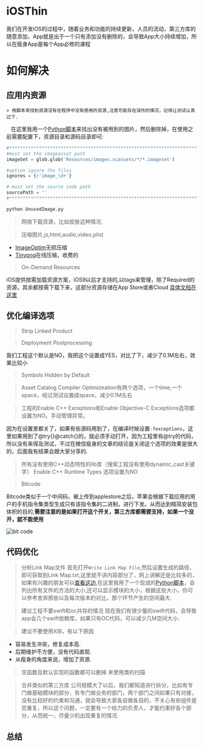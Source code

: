 # iOSThin
我们在开发iOS的过程中，随着业务和功能的持续更新，人员的流动，第三方库的随意添加，App就是出于一个只有添加没有删除的，会导致App大小持续增加，所以在瘦身App是每个App必修的课程

# 如何解决

## 应用内资源

    > 用脚本来找到资源没有在程序中没有使用的资源,注意可能存在误伤的情况，记得让测试认真过下.
    
    在这里我用一个[Python脚本](https://github.com/jezzmemo/iOSThin/blob/master/UnusedImage.py)来找出没有被用到的图片，然后删除掉，在使用之前需要配置下，资源目录和源码目录即可:
```python
#***************************************************************************
#must set the imageasset path
imageSet = glob.glob('Resources/images.xcassets/*/*.imageset')

#option ignore the files
ignores = {r'image_\d+'}

# must set the source code path
sourcePath = ''
#***************************************************************************
```
```sh
python UnusedImage.py
```
> 网络下载资源，比如皮肤这种情况.
    
> 压缩图片,js,html,audio,video,plist

- [ImageOptim](https://imageoptim.com/)无损压缩
- [Tinypng](https://tinypng.com/)在线压缩，收费的
    
> On-Demand Resources

iOS提供按需加载资源方案，iOS9以后才支持的,以tags来管理，除了Required的资源，其余都按需下载下来，这部分资源存储在App Store或者Cloud
[具体文档在这里](https://developer.apple.com/library/content/documentation/FileManagement/Conceptual/On_Demand_Resources_Guide/index.html#//apple_ref/doc/uid/TP40015083-CH2-SW1)

## 优化编译选项

> Strip Linked Product
    
> Deployment Postprocessing

我们工程这个默认是NO，我把这个设置成YES，对比了下，减少了0.1M左右，效果比较小
    
> Symbols Hidden by Default

> Asset Catalog Compiler
Optimizeation有两个选项，一个time,一个space，经过测试设置成space，减少0.1M左右

> 工程的Enable C++ Exceptions和Enable Objective-C Exceptions选项都设置为NO。手动管理异常。

因为在设置里都关了，如果有些源码用到了，在编译时候设置`-fexceptions`，这里如果用到了@try{}@catch{}的，就必须手动打开，因为工程里有@try的代码，所以没有来得及测试，不过在微信瘦身的文章的结论是关闭这个选项的效果是很大的，后面我有结果会跟大家分享的.

> 所有没有使用C++动态特性的lib库（搜索工程没有使用dynamic_cast关键字） Enable C++ Runtime Types 选项设置为NO

> Bitcode

Bitcode类似于一个中间码，被上传到applestore之后，苹果会根据下载应用的用户的手机指令集类型生成只有该指令集的二进制，进行下发。从而达到精简安装包体积的目的,__需要注意的是如果打开这个开关，第三方库都需要支持，如果一个没开，就不能使用__

![bit code](https://lowlevelbits.org/img/bitcode-demystified/app_thinning.png)
    

## 代码优化
> 分析Link Map文件
首先打开`Write Link Map File`,然后设置生成的路径，即可获取到Link Map.txt,这里就不讲内容部分了，网上讲解还是比较多的，如果有兴趣的朋友可以[查看这边](http://blog.cnbang.net/tech/2296/),在这里我用了一个现成的[Python脚本](https://github.com/jezzmemo/iOSThin/blob/master/ScanLinkMap.py)，会列出所有文件的方法的大小,还可以显示模块的大小，根据这些大小，你可以参考舍弃那些以及每次版本的对比，那个环节产生的空间最大.

> 建议工程不要swift和oc共存的情况
现在我们有很少量的swift代码，会导致app会几个swift依赖库，如果只有OC代码，可以减少几M空间大小.

> 建议不要使用XIB，有以下原因

* 容易发生冲突，修复成本高.
* 后期维护不方便，没有代码直观.
* 从瘦身的角度来说，增加了资源.


> 空函数及默认实现的函数都可以删掉
> 未使用类的扫描

> 合并类似的第三方库
公司规模大了以后，我们都知道进行拆分，比如有专门做基础模块的部分，有专门做业务的部门，两个部门之间如果只有对接，没有比较好的约束和沟通，就会导致大家各自做各自的，不关心有些组件是否重复，所以这个问题，一定要有一个给力的负责人，才能约束好各个部分，从而统一，尽量少的出现重复的情况.

## 总结

